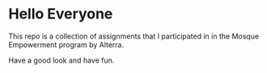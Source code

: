 # Hello Everyone

This repo is a collection of assignments that I participated in in the Mosque Empowerment program by Alterra.

Have a good look and have fun.
